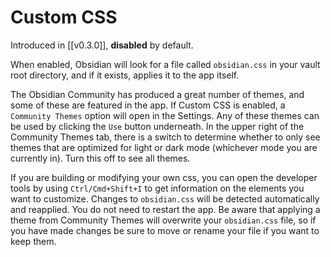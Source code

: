 # Custom CSS

Introduced in [[v0.3.0]], **disabled** by default.

When enabled, Obsidian will look for a file called `obsidian.css` in your vault root directory, and if it exists, applies it to the app itself.

The Obsidian Community has produced a great number of themes, and some of these are featured in the app. If Custom CSS is enabled, a `Community Themes` option will open in the Settings. Any of these themes can be used by clicking the `Use` button underneath. In the upper right of the Community Themes tab, there is a switch to determine whether to only see themes that are optimized for light or dark mode (whichever mode you are currently in). Turn this off to see all themes. 

If you are building or modifying your own css, you can open the developer tools by using `Ctrl/Cmd+Shift+I` to get information on the elements you want to customize. Changes to `obsidian.css` will be detected automatically and reapplied. You do not need to restart the app. Be aware that applying a theme from Community Themes will overwrite your `obsidian.css` file, so if you have made changes be sure to move or rename your file if you want to keep them. 

